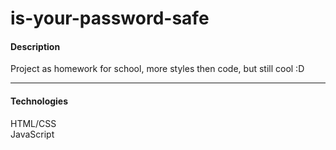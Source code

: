 # is-your-password-safe
#### Description
Project as homework for school, more styles then code, but still cool :D 
- - -
#### Technologies
HTML/CSS  
JavaScript

